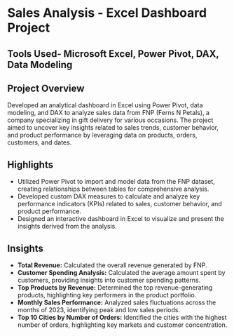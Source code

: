 # Sales Analysis - Excel Dashboard Project
## Tools Used- Microsoft Excel, Power Pivot, DAX, Data Modeling

## Project Overview
Developed an analytical dashboard in Excel using Power Pivot, data modeling, and DAX to analyze sales data from FNP (Ferns N Petals), a company specializing in gift delivery for various occasions. The project aimed to uncover key insights related to sales trends, customer behavior, and product performance by leveraging data on products, orders, customers, and dates.

## Highlights
- Utilized Power Pivot to import and model data from the FNP dataset, creating relationships between tables for comprehensive analysis.
- Developed custom DAX measures to calculate and analyze key performance indicators (KPIs) related to sales, customer behavior, and product performance.
- Designed an interactive dashboard in Excel to visualize and present the insights derived from the analysis.

## Insights
- **Total Revenue:** Calculated the overall revenue generated by FNP.
- **Customer Spending Analysis:** Calculated the average amount spent by customers, providing insights into customer spending patterns.
- **Top Products by Revenue:** Determined the top revenue-generating products, highlighting key performers in the product portfolio.
- **Monthly Sales Performance:** Analyzed sales fluctuations across the months of 2023, identifying peak and low sales periods.
- **Top 10 Cities by Number of Orders:** Identified the cities with the highest number of orders, highlighting key markets and customer concentration.
